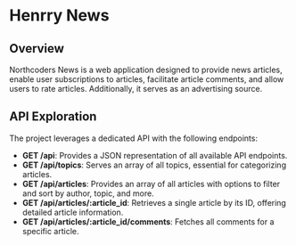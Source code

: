 # Henrry News

## Overview
Northcoders News is a web application designed to provide news articles, enable user subscriptions to articles, facilitate article comments, and allow users to rate articles. Additionally, it serves as an advertising source.

## API Exploration
The project leverages a dedicated API with the following endpoints:

- **GET /api**: Provides a JSON representation of all available API endpoints.
- **GET /api/topics**: Serves an array of all topics, essential for categorizing articles.
- **GET /api/articles**: Provides an array of all articles with options to filter and sort by author, topic, and more.
- **GET /api/articles/:article_id**: Retrieves a single article by its ID, offering detailed article information.
- **GET /api/articles/:article_id/comments**: Fetches all comments for a specific article.

